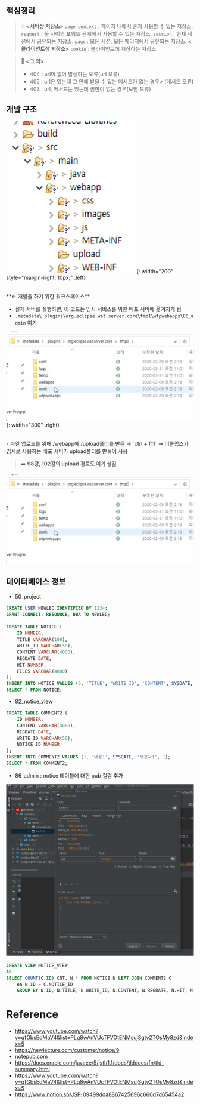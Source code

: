 ## 핵심정리

> 💡 **<서버상 저장소>**
> `page context` : 페이지 내에서 혼자 사용할 수 있는 저장소.
> `request` : 둘 사이의 포워드 관계에서 사용할 수 있는 저장소.
> `session` : 현재 세션에서 공유되는 저장소.
> `page` : 모든 세션, 모든 페이지에서 공유되는 저장소.
> **<클라이언트상 저장소>**
> `cookie` : 클라이언트에 저장하는 저장소.

> 📌 **<그 외>**
> 
> - 404 : url이 없어 발생하는 오류(url 오류)
> - 405 : url은 있는데 그 안에 받을 수 있는 메서드가 없는 경우> (메서드 오류)
> - 403 : url, 메서드는 있는데 권한이 없는 경우(보안 오류)

## 개발 구조

![Untitled](https://raw.githubusercontent.com/abarthdew/eclipse-jsp/main/images/1.png){: width="200" style="margin-right: 10px;" .left}

<br>
**← 개발을 하기 위한 워크스페이스**

- 실제 서버를 실행하면, 이 코드는 임시 서비스를 위한 배포 서버에 옮겨지게 됨
- `.metadata\.plugins\org.eclipse.wst.server.core\tmp1\wtpwebapps\86_admin` 여기

![Untitled](https://raw.githubusercontent.com/abarthdew/eclipse-jsp/main/images/2.png){: width="300" .right}


<br>
- 파일 업로드를 위해 /webapp에 /upload폴더를 만듬 → `ctrl + f11` → 이클립스가 임시로 사용하는 배포 서버가 upload폴더를 만들어 사용

> ➡️ **98강, 102강의 upload 경로도 여기 생김**

![Untitled](https://raw.githubusercontent.com/abarthdew/eclipse-jsp/main/images/3.png)

## 데이터베이스 정보
- 50_project
```sql
CREATE USER NEWLEC IDENTIFIED BY 1234;
GRANT CONNECT, RESOURCE, DBA TO NEWLEC;

CREATE TABLE NOTICE (
    ID NUMBER,
    TITLE VARCHAR(100),
    WRITE_ID VARCHAR(50),
    CONTENT VARCHAR(4000),
    REGDATE DATE,
    HIT NUMBER,
    FILES VARCHAR(4000)
);
INSERT INTO NOTICE VALUES (6, 'TITLE', 'WRITE_ID', 'CONTENT', SYSDATE, 6, 'FILES');
SELECT * FROM NOTICE;
```
- 82_notice_view
```sql
CREATE TABLE COMMENT2 (
    ID NUMBER,
    CONTENT VARCHAR(4000),
    REGDATE DATE,
    WRITE_ID VARCHAR(50),
    NOTICE_ID NUMBER
);
INSERT INTO COMMENT2 VALUES (1, '내용1', SYSDATE, '사용자1', 1);
SELECT * FROM COMMENT2;

```
- 86_admin : notice 테이블에 대한 pub 컬럼 추가

![ex_screenshot](https://raw.githubusercontent.com/abarthdew/eclipse-jsp/main/images/notice-pub.PNG)
```sql
CREATE VIEW NOTICE_VIEW
AS
SELECT COUNT(C.ID) CNT, N.* FROM NOTICE N LEFT JOIN COMMENT2 C
    on N.ID = C.NOTICE_ID
    GROUP BY N.ID, N.TITLE, N.WRITE_ID, N.CONTENT, N.REGDATE, N.HIT, N.FILES, N.PUB;
```

# Reference

- https://www.youtube.com/watch?v=qfGbsEdMaV4&list=PLq8wAnVUcTFVOtENMsujSgtv2TOsMy8zd&index=5
- https://newlecture.com/customer/notice/9
- notepub.com
- https://docs.oracle.com/javaee/5/jstl/1.1/docs/tlddocs/fn/tld-summary.html
- https://www.youtube.com/watch?v=qfGbsEdMaV4&list=PLq8wAnVUcTFVOtENMsujSgtv2TOsMy8zd&index=5
- https://www.notion.so/JSP-09499dda8867425696c660d7d65454a2
